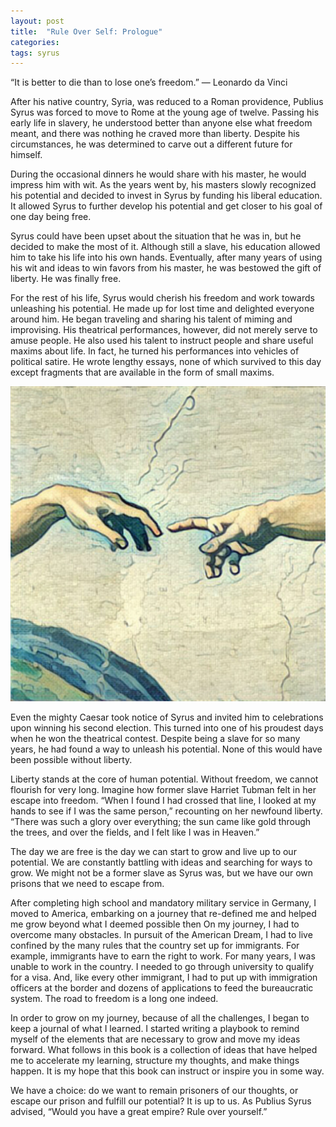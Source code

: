 ```yaml
---
layout: post
title:  "Rule Over Self: Prologue"
categories:
tags: syrus
---
```


“It is better to die than to lose one’s freedom.”
— Leonardo da Vinci

After his native country, Syria, was reduced to a Roman providence, Publius Syrus was forced to move to Rome at the young age of twelve. Passing his early life in slavery, he understood better than anyone else what freedom meant, and there was nothing he craved more than liberty. Despite his circumstances, he was determined to carve out a different future for himself.

During the occasional dinners he would share with his master, he would impress him with wit. As the years went by, his masters slowly recognized his potential and decided to invest in Syrus by funding his liberal education. It allowed Syrus to further develop his potential and get closer to his goal of one day being free.

Syrus could have been upset about the situation that he was in, but he decided to make the most of it. Although still a slave, his education allowed him to take his life into his own hands. Eventually, after many years of using his wit and ideas to win favors from his master, he was bestowed the gift of liberty. He was finally free.

For the rest of his life, Syrus would cherish his freedom and work towards unleashing his potential. He made up for lost time and delighted everyone around him. He began traveling and sharing his talent of miming and improvising. His theatrical performances, however, did not merely serve to amuse people. He also used his talent to instruct people and share useful maxims about life. In fact, he turned his performances into vehicles of political satire. He wrote lengthy essays, none of which survived to this day except fragments that are available in the form of small maxims.

<img src="/media/prologue.jpg" />

Even the mighty Caesar took notice of Syrus and invited him to celebrations upon winning his second election. This turned into one of his proudest days when he won the theatrical contest. Despite being a slave for so many years, he had found a way to unleash his potential. None of this would have been possible without liberty.

Liberty stands at the core of human potential. Without freedom, we cannot flourish for very long. Imagine how former slave Harriet Tubman felt in her escape into freedom. “When I found I had crossed that line, I looked at my hands to see if I was the same person,” recounting on her newfound liberty. “There was such a glory over everything; the sun came like gold through the trees, and over the fields, and I felt like I was in Heaven.”

The day we are free is the day we can start to grow and live up to our potential. We are constantly battling with ideas and searching for ways to grow. We might not be a former slave as Syrus was, but we have our own prisons that we need to escape from.

After completing high school and mandatory military service in Germany, I moved to America, embarking on a journey that re-defined me and helped me grow beyond what I deemed possible then On my journey, I had to overcome many obstacles. In pursuit of the American Dream, I had to live confined by the many rules that the country set up for immigrants. For example, immigrants have to earn the right to work. For many years, I was unable to work in the country. I needed to go through university to qualify for a visa. And, like every other immigrant, I had to put up with immigration officers at the border and dozens of applications to feed the bureaucratic system. The road to freedom is a long one indeed.

In order to grow on my journey, because of all the challenges, I began to keep a journal of what I learned. I started writing a playbook to remind myself of the elements that are necessary to grow and move my ideas forward. What follows in this book is a collection of ideas that have helped me to accelerate my learning, structure my thoughts, and make things happen. It is my hope that this book can instruct or inspire you in some way.

We have a choice: do we want to remain prisoners of our thoughts, or escape our prison and fulfill our potential? It is up to us. As Publius Syrus advised, “Would you have a great empire? Rule over yourself.”